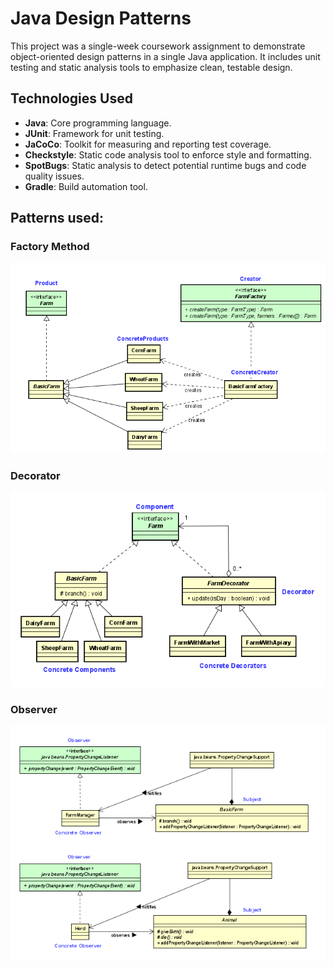 # Java Design Patterns
This project was a single-week coursework assignment to demonstrate object-oriented design patterns in a single Java application.
It includes unit testing and static analysis tools to emphasize clean, testable design.

## Technologies Used
- **Java**: Core programming language.
- **JUnit**: Framework for unit testing.
- **JaCoCo**: Toolkit for measuring and reporting test coverage.
- **Checkstyle**: Static code analysis tool to enforce style and formatting.
- **SpotBugs**: Static analysis to detect potential runtime bugs and code quality issues.
- **Gradle**: Build automation tool.



## Patterns used:

### Factory Method

![Alt text](image.png)
 


### Decorator

![Alt text](image-1.png)


### Observer

![Alt text](image-5.png)
